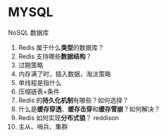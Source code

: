 # MYSQL
NoSQL 数据库

1. Redis 属于什么**类型**的数据库？
2. Redis 支持哪些**数据结构**？
3. 过期策略
4. 内存满了时，插入数据，淘汰策略
5. 单线程是指什么
6. 压缩链表+条件
7. Redis 的**持久化机制**有哪些？如何选择？ 
8. 什么是**缓存穿透**、**缓存击穿**和**缓存雪崩**？如何解决？
9. Redis 如何实现**分布式锁**？ reddison
10. 主从、哨兵、集群